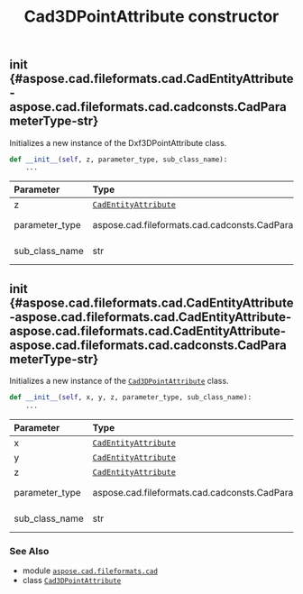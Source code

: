 ﻿---
title: Cad3DPointAttribute constructor
second_title: Aspose.CAD for Python via .NET API References
description: 
type: docs
weight: 10
url: /python-net/aspose.cad.fileformats.cad/cad3dpointattribute/__init__/
is_root: false
---

## __init__ {#aspose.cad.fileformats.cad.CadEntityAttribute-aspose.cad.fileformats.cad.cadconsts.CadParameterType-str}

Initializes a new instance of the Dxf3DPointAttribute class.



```python
def __init__(self, z, parameter_type, sub_class_name):
    ...
```


| Parameter | Type | Description |
| :- | :- | :- |
| z | [`CadEntityAttribute`](/cad/python-net/aspose.cad.fileformats.cad/cadentityattribute) | Z attribute. |
| parameter_type | aspose.cad.fileformats.cad.cadconsts.CadParameterType | Parameter type. |
| sub_class_name | str | Subclass name. |


## __init__ {#aspose.cad.fileformats.cad.CadEntityAttribute-aspose.cad.fileformats.cad.CadEntityAttribute-aspose.cad.fileformats.cad.CadEntityAttribute-aspose.cad.fileformats.cad.cadconsts.CadParameterType-str}

Initializes a new instance of the [`Cad3DPointAttribute`](/cad/python-net/aspose.cad.fileformats.cad/cad3dpointattribute) class.



```python
def __init__(self, x, y, z, parameter_type, sub_class_name):
    ...
```


| Parameter | Type | Description |
| :- | :- | :- |
| x | [`CadEntityAttribute`](/cad/python-net/aspose.cad.fileformats.cad/cadentityattribute) | X attribute. |
| y | [`CadEntityAttribute`](/cad/python-net/aspose.cad.fileformats.cad/cadentityattribute) | Y attribute. |
| z | [`CadEntityAttribute`](/cad/python-net/aspose.cad.fileformats.cad/cadentityattribute) | Z attribute. |
| parameter_type | aspose.cad.fileformats.cad.cadconsts.CadParameterType | Parameter type. |
| sub_class_name | str | Subclass name. |



### See Also
* module [`aspose.cad.fileformats.cad`](../../)
* class [`Cad3DPointAttribute`](/cad/python-net/aspose.cad.fileformats.cad/cad3dpointattribute)

